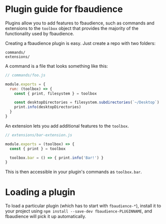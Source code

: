 # Plugin guide for fbaudience

Plugins allow you to add features to fbaudience, such as commands and
extensions to the `toolbox` object that provides the majority of the functionality
used by fbaudience.

Creating a fbaudience plugin is easy. Just create a repo with two folders:

```
commands/
extensions/
```

A command is a file that looks something like this:

```js
// commands/foo.js

module.exports = {
  run: (toolbox) => {
    const { print, filesystem } = toolbox

    const desktopDirectories = filesystem.subdirectories(`~/Desktop`)
    print.info(desktopDirectories)
  }
}
```

An extension lets you add additional features to the `toolbox`.

```js
// extensions/bar-extension.js

module.exports = (toolbox) => {
  const { print } = toolbox

  toolbox.bar = () => { print.info('Bar!') }
}
```

This is then accessible in your plugin's commands as `toolbox.bar`.

# Loading a plugin

To load a particular plugin (which has to start with `fbaudience-*`),
install it to your project using `npm install --save-dev fbaudience-PLUGINNAME`,
and fbaudience will pick it up automatically.
